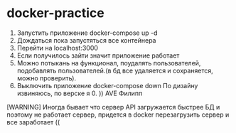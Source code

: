# docker-practice

1. Запустить приложение docker-compose up -d
2. Дождаться пока запустяться все контейнера
3. Перейти на localhost:3000
4. Если получилось зайти значит приложение работает
5. Можно потыкань на функционал, поудалять пользователей, подобавлять пользователей.(в бд все удаляется и сохраняется, можно проверить).
6. Выключить приложение docker-compose down
По дизайну извиняюсь, по верске я 0. )) AVE Филипп

[WARNING] Иногда бывает что сервер API загружается быстрее БД и поэтому не работает сервер, придется в docker перезагрузить сервер и все заработает ((
